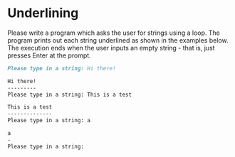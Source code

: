 
# Underlining

Please write a program which asks the user for strings using a loop. The program prints out each string underlined as shown in the examples below. The execution ends when the user inputs an empty string - that is, just presses Enter at the prompt.

```markdown
Please type in a string: Hi there!

Hi there!
---------
Please type in a string: This is a test

This is a test
--------------
Please type in a string: a

a
-
Please type in a string:
```
